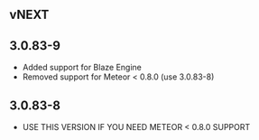 ## vNEXT

## 3.0.83-9

* Added support for Blaze Engine
* Removed support for Meteor < 0.8.0 (use 3.0.83-8)

## 3.0.83-8

* USE THIS VERSION IF YOU NEED METEOR < 0.8.0 SUPPORT
